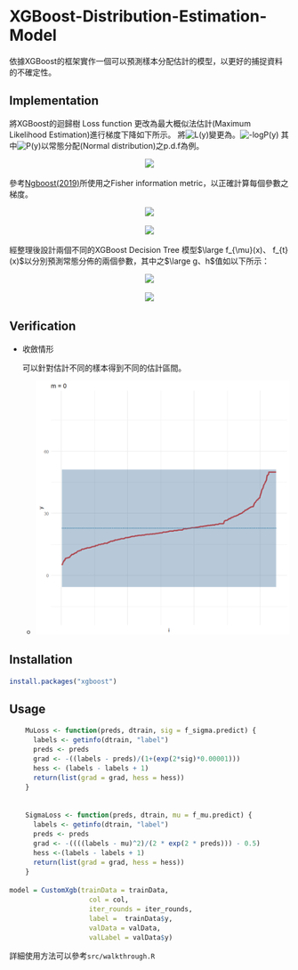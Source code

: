 # XGBoost-Distribution-Estimation-Model



依據XGBoost的框架實作一個可以預測樣本分配估計的模型，以更好的捕捉資料的不確定性。

## Implementation
將XGBoost的迴歸樹 Loss function 更改為最大概似法估計(Maximum Likelihood Estimation)進行梯度下降如下所示。
將<img src="https://latex.codecogs.com/svg.image?L(y)&space;" title="L(y) " />變更為。<img src="https://latex.codecogs.com/svg.image?-logP(y)" title="-logP(y)" /> 其中<img src="https://latex.codecogs.com/svg.image?P(y)" title="P(y)" />以常態分配(Normal distribution)之p.d.f為例。

<p align="center">
<img src="https://render.githubusercontent.com/render/math?math=%5Cbegin%7Bsplit%7D%0A%5Clarge%0AP(y)%20%26%3D%20%5Clarge%5Cfrac%7B1%7D%7B%5Csigma%5Csqrt%7B2%5Cpi%7D%7D%5Clarge%20e%5E%7B-%5Cfrac%7B1%7D%7B2%7D(%5Cfrac%7By-%5Cmu%7D%7B%5Csigma%7D)%5E2%7D%0A%5Cend%7Bsplit%7D"></p>


參考[Ngboost(2019)](https://github.com/stanfordmlgroup/ngboost)所使用之Fisher information metric，以正確計算每個參數之梯度。
<p align="center">
<img src="https://render.githubusercontent.com/render/math?math=%5Cbegin%7Bsplit%7D%0A%5Ctext%7BSet%20t%7D%20%26%3D%20log(%5Csigma)%20%5C%5C%0A%5C%5C%0Al(%5Ctheta)%20%26%3D-logP(y)%5C%5C%0A%26%3D%20%5Cfrac%7B1%7D%7B2%7D%20log(%5Csigma%5E2)%2B%5Cfrac%7B(y-%5Cmu)%5E2%7D%7B2%5Csigma%5E2%7D%5C%5C%0A%26%3D%20t%20%2B%5Cfrac%7B(y-%5Cmu)%5E2%7D%7B2e%5E%7B2t%7D%7D%0A%5Cend%7Bsplit%7D%5C%5C">
</p>
<p align="center">
<img src="https://render.githubusercontent.com/render/math?math=%5Cbegin%7Bsplit%7D%0A%26I_%7B%5Ctheta%7D%20%3DE_%7By%5Csim%20P_%7B%5Ctheta%7D%7D%0A%5Clarge%5Cleft%5B%0A%5Cbegin%7Barray%7D%7Bcc%7D%0A%5Cfrac%7B%5Cpartial%5E2%20l%7D%7B%5Cpartial%5E2%20%5Cmu%7D%20%20%0A%26%0A%5Cfrac%7B%5Cpartial%5E2%20l%7D%7B%5Cpartial%20%5Cmu%5Cpartial%20t%7D%20%0A%5C%5C%0A%5Cfrac%7B%5Cpartial%5E2%20l%7D%7B%5Cpartial%20t%5Cpartial%5Cmu%7D%0A%26%20%5Cfrac%7B%5Cpartial%5E2%20l%7D%7B%5Cpartial%5E2%20t%7D%5C%5C%0A%5Cend%7Barray%7D%0A%5Cright%5D%20%3D%20E_%7By%5Csim%20P_%7B%5Ctheta%7D%7D%0A%5Clarge%5Cleft%5B%0A%5Cbegin%7Barray%7D%7Bcc%7D%0A%20%5Cfrac%7B1%7D%7Be%5E%7B2t%7D%7D%20%20%0A%26%0A%5Cfrac%7B2(y-%5Cmu)%7D%7Be%5E%7B2t%7D%7D%20%0A%5C%5C%0A%5Cfrac%7B2(y-%5Cmu)%7D%7Be%5E%7B2t%7D%7D%20%0A%26%20%20%5Cfrac%7B2(y-%5Cmu)%5E2%7D%7Be%5E%7B2t%7D%7D%20%5C%5C%0A%5Cend%7Barray%7D%0A%5Cright%5D%0A%5Cend%7Bsplit%7D">
</p>
經整理後設計兩個不同的XGBoost Decision Tree 模型$\large f_{\mu}(x)、 f_{t}(x)$以分別預測常態分佈的兩個參數，其中之$\large g、h$值如以下所示：
<p align="center">
<img src="https://render.githubusercontent.com/render/math?math=%5Cbegin%7Bsplit%7D%0A%5C%5C%0Af_%7B%5Cmu%7D%20%0A%5Cleft%20%0A%5C%7B%0A%5Cbegin%7Barray%7D%7Bcc%7D%0Ag_i%20%20%26%3D%20%20-%5Cfrac%7By-%5Cmu%7D%7B1%2Be%5E%7B2t%7D%20%5Cepsilon%7D%26%20%5C%5C%0Ah_i%20%20%26%3D%201%20%0A%5Cend%7Barray%7D%0A%5Cright.%20%0A%5Cend%7Bsplit%7D">
</p>
<p align="center">
<img src="https://render.githubusercontent.com/render/math?math=%5Cbegin%7Bsplit%7D%0Af_%7B%5C%20t%7D%20%0A%5Cleft%20%0A%5C%7B%0A%5Cbegin%7Barray%7D%7Bcc%7D%0Ag_i%20%26%3D%5Cfrac%7B1%7D%7B2%7D-%5Cfrac%7B(y-%5Cmu)%5E2%7D%7B2e%5E%7B2t%7D%7D%20%5C%5C%0Ah_i%20%26%3D%201%5C%5C%0A%5Cend%7Barray%7D%0A%5Cright.%20%0A%5Cend%7Bsplit%7D">
</p>


## Verification

- 收斂情形

  可以針對估計不同的樣本得到不同的估計區間。

  - ![](p3.gif)

## Installation

```R
install.packages("xgboost")
```



## Usage

```R
    MuLoss <- function(preds, dtrain, sig = f_sigma.predict) {
      labels <- getinfo(dtrain, "label")
      preds <- preds
      grad <- -((labels - preds)/(1+(exp(2*sig)*0.00001)))
      hess <- (labels - labels + 1)
      return(list(grad = grad, hess = hess))
    }


    SigmaLoss <- function(preds, dtrain, mu = f_mu.predict) {
      labels <- getinfo(dtrain, "label")
      preds <- preds
      grad <- -((((labels - mu)^2)/(2 * exp(2 * preds))) - 0.5)
      hess <-(labels - labels + 1)
      return(list(grad = grad, hess = hess))
    }

model = CustomXgb(trainData = trainData,
                    col = col,
                    iter_rounds = iter_rounds,
                    label =  trainData$y,
                    valData = valData, 
                    valLabel = valData$y)
```



詳細使用方法可以參考`src/walkthrough.R`
